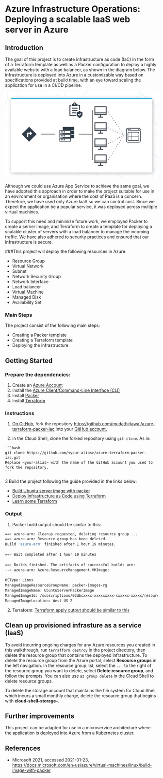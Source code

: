 # Azure Infrastructure Operations: Deploying a scalable IaaS web server in Azure

## Introduction
The goal of this project is to create infrastructure as code (IaC) in the form of a Terraform template as well as a Packer configuration to deploy a highly available website with a load balancer, as shown in the diagram below. The infrastructure is deployed into Azure in a customizable way based on specifications provided at build time, with an eye toward scaling the application for use in a CI/CD pipeline.

![Diagram dipicting the cloud architecture adopted.](/readme-images/architecture.png)

Although we could use Azure App Service to achieve the same goal, we have adopted this approach in order to make the project suitable for use in an environment or organisation where the cost 
of PaaS is a concern. Therefore, we have used only Azure IaaS so we can control cost. Since we expect the application be a popular service, it was deployed across multiple virtual machines.

To support this need and minimize future work, we employed Packer to create a server image, and Terraform to create a template for deploying a scalable cluster of servers with a load balancer to manage the incoming traffic. We have also adhered to security practices and ensured that our infrastructure is secure.


###This project will deploy the following resources in Azure.

  - Resource Group
  - Virtual Network
  - Subnet
  - Network Security Group
  - Network Interface
  - Load balancer
  - Virtual  Machine
  - Managed Disk
  - Availability Set

### Main Steps
The project consist of the following main steps:

-   Creating a Packer template
-   Creating a Terraform template
-   Deploying the infrastructure

## Getting Started

  ### Prepare the dependencies:

  1. Create an [Azure Account](https://portal.azure.com) 
  2. Install the [Azure Client/Command-Line Interface (CLI)](https://docs.microsoft.com/en-us/cli/azure/install-azure-cli?view=azure-cli-latest)
  3. Install [Packer](https://www.packer.io/downloads)
  4. Install [Terraform](https://www.terraform.io/downloads.html)

  ### Instructions

  1. [On GitHub,](https://github.com) fork the repository https://github.com/mudathirlawal/azure-terraform-packer-iac into your [GitHub account.](https://github.com)

  2. In the Cloud Shell, clone the forked repository using `git clone`. As in:

    ```bash
    git clone https://github.com/<your-alias>/azure-terraform-packer-iac.git
    Replace <your-alias> with the name of the GitHub account you used to fork the repository.
    ```

  3 Build the project following the guide provided in the links below:

  - [Build Ubuntu server image with packer](https://docs.microsoft.com/en-us/azure/virtual-machines/linux/build-image-with-packer) 
  - [Deploy Infrastructure as Code using Terraform](https://microsoft.github.io/AzureTipsAndTricks/blog/tip201.html)
  - [Learn some Terraform](https://learn.hashicorp.com/tutorials/packer/getting-started-install)   
    
### Output

1. Packer build output should be similar to this:

  ```bash
  ==> azure-arm: Cleanup requested, deleting resource group ...
  ==> azure-arm: Resource group has been deleted.
  Build 'azure-arm' finished after 1 hour 19 minutes.

  ==> Wait completed after 1 hour 19 minutes

  ==> Builds finished. The artifacts of successful builds are:
  --> azure-arm: Azure.ResourceManagement.VMImage:

  OSType: Linux
  ManagedImageResourceGroupName: packer-images-rg
  ManagedImageName: UbuntuServerPackerImage
  ManagedImageId: /subscriptions/02dbcxxxx-xxxxxxxxx-xxxxxx-xxxxx/resourceGroups/packer-images-rg/providers/Microsoft.Compute/images/UbuntuServerPackerImage
  ManagedImageLocation: West US 2
  ```

2. Terraform: [Terraform apply output should be similar to this](https://github.com/mudathirlawal/azure-terraform-packer-iac/blob/ops/terraform-apply-output.txt) 
 
## Clean up provisioned infrasture as a service (IaaS) 

To avoid incurring ongoing charges for any Azure resources you created in this walkthrough, run `terrafform destroy` in the project directory, then delete the resource group that contains the deployed infrastructure. To delete the resource group from the Azure portal, select __Resource groups__ in the left navigation. In the resource group list, select the `...` to the right of 
the resource group you want to delete, select __Delete resource group__, and follow the prompts.
You can also use `az group delete` in the Cloud Shell to delete resource groups.

To delete the storage account that maintains the file system for Cloud Shell, which incurs a small monthly charge, delete the resource group that begins with __cloud-shell-storage-__.

## Further improvements

This project can be adapted for use in a microservice architecture where the application is deployed into Azure from a Kubernetes cluster.     

## References

- Microsoft 2021, accessed 2021-01-23,\
  <https://docs.microsoft.com/en-us/azure/virtual-machines/linux/build-image-with-packer>
